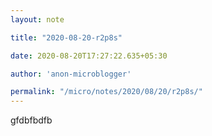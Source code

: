 ```yaml
---
layout: note

title: "2020-08-20-r2p8s"

date: 2020-08-20T17:27:22.635+05:30

author: 'anon-microblogger'

permalink: "/micro/notes/2020/08/20/r2p8s/"
---
```


gfdbfbdfb
